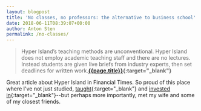 ```yaml
---
layout: blogpost
title: 'No classes, no professors: the alternative to business school'
date: 2018-06-11T08:39:07+00:00
author: Anton Sten
permalink: /no-classes/
---
```


>Hyper Island’s teaching methods are unconventional. Hyper Island does not employ academic teaching staff and there are no lectures. Instead students are given live briefs from industry experts, then set deadlines for written work.**[{{page.title}}](https://amp-ft-com.cdn.ampproject.org/c/s/amp.ft.com/content/45ade73e-5aac-11e8-bdb7-f6677d2e1ce8){:target="_blank"}**

Great article about Hyper Island in Financial Times. So proud of this place where I've not just studied, [taught](/whatsux){:target="_blank"} and [invested in](https://www.instagram.com/p/BQxrHJvBYDn/?taken-by=antonsten){:target="_blank"}--but perhaps more importantly, met my wife and some of my closest friends.
